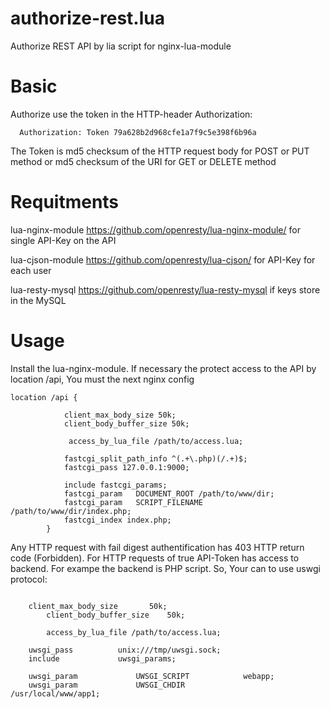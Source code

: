 # authorize-rest.lua
Authorize REST API by lia script for nginx-lua-module

# Basic
Authorize use the token in the HTTP-header Authorization:
```  
  Authorization: Token 79a628b2d968cfe1a7f9c5e398f6b96a 
```  
  
The Token is md5 checksum of the HTTP request body for POST or PUT method or md5 checksum of the URI for GET or DELETE method    



# Requitments
lua-nginx-module      https://github.com/openresty/lua-nginx-module/  for single API-Key on the API

lua-cjson-module      https://github.com/openresty/lua-cjson/         for API-Key for each user

lua-resty-mysql       https://github.com/openresty/lua-resty-mysql    if keys store in the MySQL      

# Usage
Install the lua-nginx-module. If necessary the protect access to the API by location /api, You must the next nginx config
```
location /api {

			client_max_body_size 50k;
			client_body_buffer_size 50k;

			 access_by_lua_file /path/to/access.lua;

			fastcgi_split_path_info ^(.+\.php)(/.+)$;
			fastcgi_pass 127.0.0.1:9000;

			include fastcgi_params;
			fastcgi_param   DOCUMENT_ROOT /path/to/www/dir;
			fastcgi_param   SCRIPT_FILENAME /path/to/www/dir/index.php;
			fastcgi_index index.php;
		}

```

Any HTTP request with fail digest authentification has 403 HTTP return code (Forbidden). For HTTP requests of true API-Token  has access to backend. For exampe the backend is PHP script. So, Your can to use uswgi protocol:

```

  	client_max_body_size       50k;
		client_body_buffer_size    50k;

		access_by_lua_file /path/to/access.lua;

    uwsgi_pass          unix:///tmp/uwsgi.sock;
    include             uwsgi_params;

    uwsgi_param             UWSGI_SCRIPT            webapp;
    uwsgi_param             UWSGI_CHDIR             /usr/local/www/app1;
```
